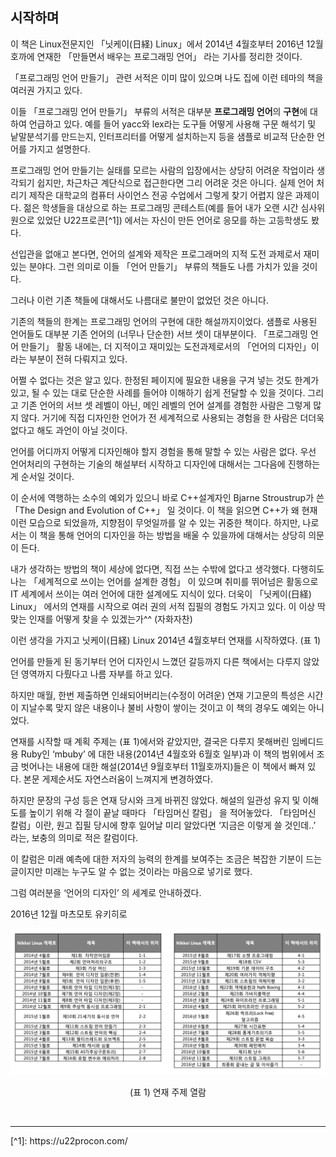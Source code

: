 

## 시작하며 



이 책은 Linux전문지인 「닛케이(日経) Linux」에서 2014년 4월호부터 2016년 12월호까에 연재한 「만들면서 배우는 프로그래밍 언어」 라는 기사를 정리한 것이다. 



「프로그래밍 언어 만들기」 관련 서적은 이미 많이 있으며 나도 집에 이런 테마의 책을 여러권 가지고 있다.

이들 「프로그래밍 언어 만들기」 부류의 서적은 대부분 **프로그래밍 언어**의 **구현**에 대하여 언급하고 있다. 예를 들어 yacc와 lex라는 도구들 어떻게 사용해 구문 해석기 및 낱말분석기를 만드는지, 인터프리터를 어떻게 설치하는지 등을 샘플로 비교적 단순한 언어를 가지고 설명한다. 



프로그래밍 언어 만들기는 실태를 모르는 사람의 입장에서는 상당히 어려운 작업이라 생각되기 쉽지만, 차근차근 계단식으로 접근한다면 그리 어려운 것은 아니다. 실제 언어 처리기 제작은 대학교의 컴퓨터 사이언스 전공 수업에서 그렇게 찾기 어렵지 않은 과제이다. 젊은 학생들을 대상으로 하는 프로그래밍 콘테스트(예를 들어 내가 오랜 시간 심사위원으로 있었단 U22프로콘[^1]) 에서는 자신이 만든 언어로 응모를 하는 고등학생도 봤다. 


선입관을 없애고 본다면, 언어의 설계와 제작은 프로그래머의 지적 도전 과제로서 재미있는 분야다. 그런 의미로 이들 「언어 만들기」 부류의 책들도 나름 가치가 있을 것이다. 



그러나 이런 기존 책들에 대해서도 나름대로 불만이 없었던 것은 아니다. 

기존의 책들의 한계는 프로그래밍 언어의 구현에 대한 해설까지이었다. 샘플로 사용된 언어들도 대부분 기존 언어의 (너무나 단순한) 서브 셋이 대부분이다. 「프로그래밍 언어 만들기」 활동 내에는, 더 지적이고 재미있는 도전과제로서의 「언어의 디자인」이라는 부분이 전혀 다뤄지고 있다. 

어쩔 수 없다는 것은 알고 있다. 한정된 페이지에 필요한 내용을 구겨 넣는 것도 한계가 있고, 될 수 있는 대로 단순한 사례를 들어야 이해하기 쉽게 전달할 수 있을 것이다. 그리고 기존 언어의 서브 셋 레벨이 아닌, 메인 레벨의 언어 설계를 경험한 사람은 그렇게 많지 않다. 거기에 직접 디자인한 언어가 전 세계적으로 사용되는 경험을 한 사람은 더더욱 없다고 해도 과언이 아닐 것이다. 


언어를 어디까지 어떻게 디자인해야 할지 경험을 통해 말할 수 있는 사람은 없다. 우선 언어처리의 구현하는 기술의 해설부터 시작하고 디자인에 대해서는 그다음에 진행하는 게 순서일 것이다. 

이 순서에 역행하는 소수의 예외가 있으니 바로 C++설계자인 Bjarne Stroustrup가 쓴 「The Design and Evolution of C++」 일 것이다. 이 책을 읽으면 C++가 왜 현재 이런 모습으로 되었을까, 지향점이 무엇일까를 알 수 있는 귀중한 책이다. 하지만, 나로서는 이 책을 통해 언어의 디자인을 하는 방법을 배울 수 있을까에 대해서는 상당히 의문이 든다. 

내가 생각하는 방법의 책이 세상에 없다면, 직접 쓰는 수밖에 없다고 생각했다. 다행히도 나는 「세계적으로 쓰이는 언어를 설계한 경험」 이 있으며 취미를 뛰어넘은 활동으로 IT 세계에서 쓰이는 여러 언어에 대한 설계에도 지식이 있다. 더욱이 「닛케이(日経) Linux」 에서의 연재를 시작으로 여러 권의 서적 집필의 경험도 가지고 있다. 이 이상 딱 맞는 인재를 어떻게 찾을 수 있겠는가^^ (자화자찬) 


이런 생각을 가지고 닛케이(日経) Linux 2014년 4월호부터 연재를 시작하였다. (표 1)

언어를 만들게 된 동기부터 언어 디자인시 느꼈던 갈등까지 다른 책에서는 다루지 않았던 영역까지 다뤘다고 나름 자부를 하고 있다. 



하지만 매월, 한번 제출하면 인쇄되어버리는(수정이 어려운) 연재 기고문의 특성은 시간이 지날수록 맞지 않은 내용이나 불비 사항이 쌓이는 것이고 이 책의 경우도 예외는 아니었다. 


연재를 시작할 때 계획 주제는 (표 1)에서와 같았지만, 결국은 다루지 못해버린 임베디드용 Ruby인 ‘mbuby’ 에 대한 내용(2014년 4월호와 6월호 일부)과 이 책의 범위에서 조금 벗어나는 내용에 대한 해설(2014년 9월호부터 11월호까지)들은 이 책에서 빠져 있다. 본문 게제순서도 자연스러움이 느껴지게 변경하였다. 



하지만 문장의 구성 등은 연재 당시와 크게 바뀌진 않았다. 해설의 일관성 유지 및 이해도를 높이기 위해 각 절이 끝날 때마다 「타임머신 칼럼」 을 적어놓았다. 「타임머신 칼럼」이란, 원고 집필 당시에 향후 일어날 미리 알았다면 ‘지금은 이렇게 쓸 것인데..’ 라는, 보충의 의미로 적은 칼럼이다. 

이 칼럼은 미래 예측에 대한 저자의 능력의 한계를 보여주는 조금은 복잡한 기분이 드는 글이지만 미래는 누구도 알 수 없는 것이라는 마음으로 넣기로 했다. 

그럼 여러분을 ‘언어의 디자인’ 의 세계로 안내하겠다. 





2016년 12월
마츠모토 유키히로


![40%](table1.png)


<center>
    (표 1) 연재 주제 열람
</center>

​    


<hr>
[^1]: https://u22procon.com/

